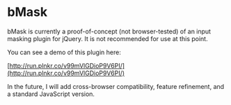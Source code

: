 # bMask

bMask is currently a proof-of-concept (not browser-tested) of an input masking plugin for jQuery.  It is not recommended for use at this point.

You can see a demo of this plugin here:

[http://run.plnkr.co/v99mVlGDioP9V6PI/](http://run.plnkr.co/v99mVlGDioP9V6PI/)

In the future, I will add cross-browser compatibility, feature refinement, and a standard JavaScript version.
